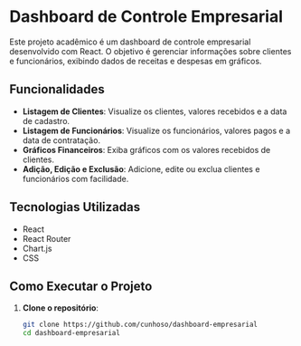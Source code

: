 # Dashboard de Controle Empresarial

Este projeto acadêmico é um dashboard de controle empresarial desenvolvido com React. O objetivo é gerenciar informações sobre clientes e funcionários, exibindo dados de receitas e despesas em gráficos.

## Funcionalidades

- **Listagem de Clientes**: Visualize os clientes, valores recebidos e a data de cadastro.
- **Listagem de Funcionários**: Visualize os funcionários, valores pagos e a data de contratação.
- **Gráficos Financeiros**: Exiba gráficos com os valores recebidos de clientes.
- **Adição, Edição e Exclusão**: Adicione, edite ou exclua clientes e funcionários com facilidade.

## Tecnologias Utilizadas

- React
- React Router
- Chart.js
- CSS

## Como Executar o Projeto

1. **Clone o repositório**:
   ```bash
   git clone https://github.com/cunhoso/dashboard-empresarial
   cd dashboard-empresarial
